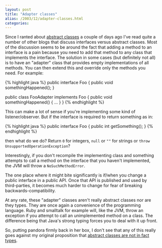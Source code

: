 ```yaml
---
layout: post
title: "Adapter classes"
alias: /2003/12/adapter-classes.html
categories:
---
```

Since I ranted about [abstract classes](/blog/2003/11/01/abstract-classes-are-not-types) a couple of days ago I've read quite a number of other blogs that discuss interfaces versus abstract classes. Most of the discussion seems to be around the fact that adding a method to an interface is a pain because you need to add that method to any class that implements the interface. The solution in some cases (but definitely not all) is to have an "adapter" class that provides empty implementations of all methods. You can then extend this and override only the methods you need. For example:

{% highlight java %}
public interface Foo {
    public void somethingHappened();
}

public class FooAdapter implements Foo {
    public void somethingHappened() { ... }
}
{% endhighlight %}

This can make a lot of sense if you're implementing some kind of listener/observer. But if the interface is required to return something as in:

{% highlight java %}
public interface Foo {
    public int getSomething();
}
{% endhighlight %}

then what do we do? Return `0` for integers, `null` or `""` for strings or `throw UnsupportedOperationException`?

Interestingly, if you don't recompile the implementing class and something attempts to call a method on the interface that you haven't implemented, the JVM will throw a `NoSuchMethodError`.

The one place where it might bite significantly is if/when you change a public interface in a public API. Once that API is published and used by third-parties, it becomes much harder to change for fear of breaking backwards-compatibility.

At any rate, these "adapter" classes aren't really abstract classes nor are they types. They are once again a convenience of the programming language. Ruby and smalltalk for example will, like the JVM, throw an exception if you attempt to call an unimplemented method on a class. The difference being that Java's strong typing forces you to deal with it up front.

So, putting pandora firmly back in her box, I don't see that any of this really goes against my original proposition that [abstract classes are not in fact types](/blog/2003/11/01/abstract-classes-are-not-types).

